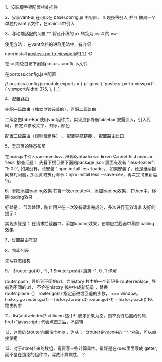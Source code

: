 
1、安装脚手架配置相关插件

2、安装vant-ui,在可以在 babel.config.js 中配置， 实现按需引入
并且 抽离一个单独的vant.js文件，在main.js中引入

3、移动端适配的问题 **
将设计稿的 px 转换为 css3  的 vw 

使用方法： 在vant文档的进阶用法中，有介绍
       
 npm install postcss-px-to-viewport@1.1.1 -D

 在src同级目录下创建postcss.config.js文件

 在postcss.config.js中配置


 // postcss.config.js
module.exports = {
  plugins: {
    'postcss-px-to-viewport': {
      viewportWidth: 375,
    },
  },
};

4、配置路由

先配一级路由（独立单独设置的），再配二级路由


二级路由tableBar  使用vant组件库，实现底部导航tablebar
     按需引入，引入代码， 自定义修改文字，图标，颜色

配置二级路由（规则和组件）
、
配置导航链接
、
配置路由出口


5、登录页的静态布局


在main.js中引入common.less, 出现Syntax Error: Error: Cannot find module 'less'
排查问题：
先看下根目录下面的package.json 里面有没有 “less-loader”: “5.0.0”, 如果没有，请安装：npm install less-loader。
如果安装了，还是继续报同样的问题，那么此时执行命令：npm install less -–save-dev，再次尝试重新运行。

6、登陆添加loading效果
在每一次execute中，添加loading效果，在then中，移除loading效果

好处是：
节流处理，防止用户在一次没有请求完成时，多次进行无效请求
友好的提示：

实现步骤是：
在请求拦截器中，添加loading效果，在响应拦截器中移除loading效果

7、设置路由守卫


8、搜索列表

先写静态结构


9、
$router.go()0 , -1 , 1
$router.push() 跳转 -1, 0 , 1  详解

router.push , 导航到不同的url，为history 栈中的一个新记录
  <router-link :to="" >
router.replace , 导航到不同的url， 不会在history 栈中生成新记录 ，替换
  <router-link :to="" replace>  
  router.place（）
router.go(n) 指定前进或回退的步数， === window。history.go 
router.go(1)  =  hisfory.forward()
router.go(-1) =  hisfory.back()
10、路由传参


11、list[activeIndex]?.children 这个?. 表示如果为空，则不执行后面的代码
href="javascript:;  代表点击之后，不跳转

12、这里的$router前面没有this ，为啥 ， $router是vuex中的一个对象，可以直接使用
<div class="prodetail">
      <van-nav-bar
      title="商品详情页"
      left-arrow
      @click-left="$router.go(-1)"
    />
    </div>


13、对于state传来的数组，需要写一些计算属性。最好是在vuex里面写成 getter, 
  而不是在渲染的组件中，写成计算属性，？